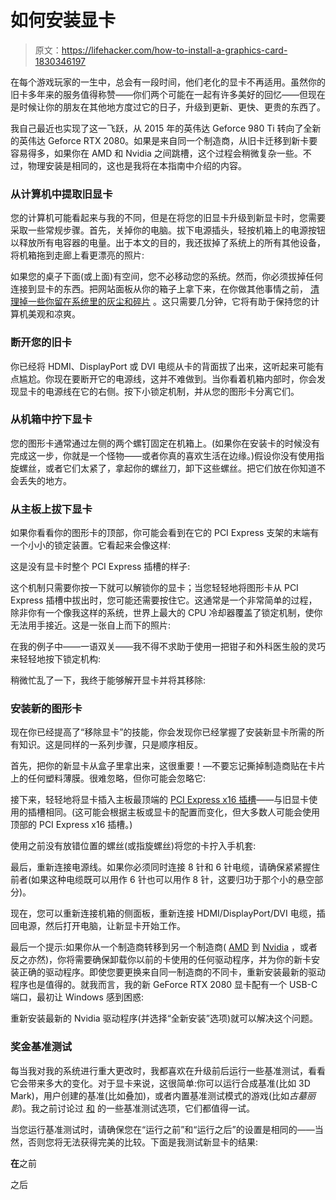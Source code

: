 # 如何安装显卡

> 原文：<https://lifehacker.com/how-to-install-a-graphics-card-1830346197>



在每个游戏玩家的一生中，总会有一段时间，他们老化的显卡不再适用。虽然你的旧卡多年来的服务值得称赞——你们两个可能在一起有许多美好的回忆——但现在是时候让你的朋友在其他地方度过它的日子，升级到更新、更快、更贵的东西了。



我自己最近也实现了这一飞跃，从 2015 年的英伟达 Geforce 980 Ti 转向了全新的英伟达 Geforce RTX 2080。如果是来自同一个制造商，从旧卡迁移到新卡要容易得多，如果你在 AMD 和 Nvidia 之间跳槽，这个过程会稍微复杂一些。不过，物理安装是相同的，这也是我将在本指南中介绍的内容。

### 从计算机中提取旧显卡

您的计算机可能看起来与我的不同，但是在将您的旧显卡升级到新显卡时，您需要采取一些常规步骤。首先，关掉你的电脑。拔下电源插头，轻按机箱上的电源按钮以释放所有电容器的电量。出于本文的目的，我还拔掉了系统上的所有其他设备，将机箱拖到走廊上看更漂亮的照片:

如果您的桌子下面(或上面)有空间，您不必移动您的系统。然而，你必须拔掉任何连接到显卡的东西。把网站面板从你的箱子上拿下来，在你做其他事情之前， [清理掉一些你留在系统里的灰尘和碎片](https://lifehacker.com/how-to-clean-your-dusty-messy-desktop-pc-1825160454) 。这只需要几分钟，它将有助于保持您的计算机美观和凉爽。

### 断开您的旧卡

你已经将 HDMI、DisplayPort 或 DVI 电缆从卡的背面拔了出来，这听起来可能有点尴尬。你现在要断开它的电源线，这并不难做到。当你看着机箱内部时，你会发现显卡的电源线在它的右侧。按下小锁定机制，并从您的图形卡分离它们。

### 从机箱中拧下显卡

您的图形卡通常通过左侧的两个螺钉固定在机箱上。(如果你在安装卡的时候没有完成这一步，你就是一个怪物——或者你真的喜欢生活在边缘。)假设你没有使用指旋螺丝，或者它们太紧了，拿起你的螺丝刀，卸下这些螺丝。把它们放在你知道不会丢失的地方。

### 从主板上拔下显卡

如果你看看你的图形卡的顶部，你可能会看到在它的 PCI Express 支架的末端有一个小小的锁定装置。它看起来会像这样:

这是没有显卡时整个 PCI Express 插槽的样子:

这个机制只需要你按一下就可以解锁你的显卡；当您轻轻地将图形卡从 PCI Express 插槽中拔出时，您可能还需要按住它。这通常是一个非常简单的过程，除非你有一个像我这样的系统，世界上最大的 CPU 冷却器覆盖了锁定机制，使你无法用手接近。这是一张自上而下的照片:

在我的例子中——一语双关——我不得不求助于使用一把钳子和外科医生般的灵巧来轻轻地按下锁定机构:

稍微忙乱了一下，我终于能够解开显卡并将其移除:

### 安装新的图形卡

现在你已经提高了“移除显卡”的技能，你会发现你已经掌握了安装新显卡所需的所有知识。这是同样的一系列步骤，只是顺序相反。

首先，把你的新显卡从盒子里拿出来，这很重要！—不要忘记撕掉制造商贴在卡片上的任何塑料薄膜。很难忽略，但你可能会忽略它:

接下来，轻轻地将显卡插入主板最顶端的 [PCI Express x16 插槽](https://www.hardwaresecrets.com/everything-you-need-to-know-about-the-pci-express/4/)——与旧显卡使用的插槽相同。(这可能会根据主板或显卡的配置而变化，但大多数人可能会使用顶部的 PCI Express x16 插槽。)

使用之前没有放错位置的螺丝(或指旋螺丝)将您的卡拧入手机套:

最后，重新连接电源线。如果你必须同时连接 8 针和 6 针电缆，请确保紧紧握住前者(如果这种电缆既可以用作 6 针也可以用作 8 针，这要归功于那个小的悬空部分)。

现在，您可以重新连接机箱的侧面板，重新连接 HDMI/DisplayPort/DVI 电缆，插回电源，然后打开电脑，让新显卡开始工作。

最后一个提示:如果你从一个制造商转移到另一个制造商( [AMD](https://www.amd.com/en/support) 到 [Nvidia](https://www.nvidia.com/Download/index.aspx) ，或者反之亦然)，你将需要确保卸载你以前的卡使用的任何驱动程序，并为你的新卡安装正确的驱动程序。即使您要更换来自同一制造商的不同卡，重新安装最新的驱动程序也是值得的。就我而言，我的新 GeForce RTX 2080 显卡配有一个 USB-C 端口，最初让 Windows 感到困惑:

重新安装最新的 Nvidia 驱动程序(并选择“全新安装”选项)就可以解决这个问题。

### 奖金基准测试

每当我对我的系统进行重大更改时，我都喜欢在升级前后运行一些基准测试，看看它会带来多大的变化。对于显卡来说，这很简单:你可以运行合成基准(比如 3D Mark)，用户创建的基准(比如叠加)，或者内置基准测试模式的游戏(比如*古墓丽影*)。我之前讨论过 [和](https://lifehacker.com/benchmark-your-graphics-card-with-these-apps-1828652903) 的一些基准测试选项，它们都值得一试。

当您运行基准测试时，请确保您在“运行之前”和“运行之后”的设置是相同的——当然，否则您将无法获得完美的比较。下面是我测试新显卡的结果:

**在**之前

之后
